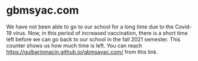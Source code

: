 # gbmsyac.com
  We have not been able to go to our school for a long time due to the Covid-19 virus. Now, in this period of increased vaccination, there is a short time left before we can go back to our school in the fall 2021 semester. This counter shows us how much time is left. You can reach https://gulbarinmacin.github.io/gbmsayac.com/ from this link.
